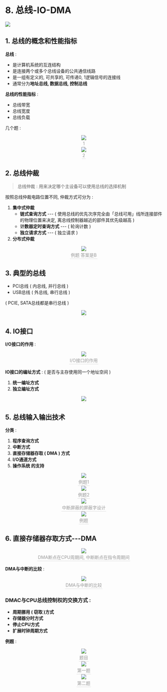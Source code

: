 # 8. 总线-IO-DMA

![](https://youpai.roccoshi.top/img/20200720142021.png)

## 1. 总线的概念和性能指标

**总线** : 

- 是计算机系统的互连结构
- 是连接两个或多个总线设备的公共通信线路
- 是一组有定义的, 可共享的, 可传递0, 1逻辑信号的连接线
- 通常分为**地址总线, 数据总线, 控制总线**

**总线的性能指标** : 

- 总线带宽
- 总线宽度
- 总线负载

几个题 : 

<center><img src="https://youpai.roccoshi.top/img/20200720145407.png"><br><div style="border-bottom: 1px solid #d9d9d9;display: inline-block;color: #999;    padding: 2px;">1</div> </center>

<center><img src="https://youpai.roccoshi.top/img/20200720145419.png"><br><div style="border-bottom: 1px solid #d9d9d9;display: inline-block;color: #999;    padding: 2px;">2</div> </center>

## 2. 总线仲裁

> 总线仲裁 : 用来决定哪个主设备可以使用总线的选择机制

按照总线仲裁电路位置不同, 仲裁方式可分为 : 

1. **集中式仲裁**
   - **链式查询方式** --- ( 使用总线的优先次序完全由「总线可用」线所连接部件的物理位置来决定, 离总线控制器越近的部件其优先级越高 )
   - **计数器定时查询方式** --- ( 轮询计数 )
   - **独立请求方式** --- ( 独立请求 )
2. **分布式仲裁**

<center><img src="https://youpai.roccoshi.top/img/20200720145643.png"><br><div style="border-bottom: 1px solid #d9d9d9;display: inline-block;color: #999;    padding: 2px;">例题 答案是B</div> </center>

## 3. 典型的总线

- PCI总线 ( 内总线, 并行总线 )
- USB总线 ( 外总线, 串行总线 )

( PCIE, SATA总线都是串行总线 )

<center><img src="https://youpai.roccoshi.top/img/20200720150403.png"><br><div style="border-bottom: 1px solid #d9d9d9;display: inline-block;color: #999;    padding: 2px;"></div> </center>

## 4. IO接口

**I/O接口的作用** : 

<center><img src="https://youpai.roccoshi.top/img/20200720143347.png"><br><div style="border-bottom: 1px solid #d9d9d9;display: inline-block;color: #999;    padding: 2px;">I/O接口的作用</div> </center>

**IO接口的编址方式** : ( 是否与主存使用同一个地址空间 )

1. **统一编址方式**
2. **独立编址方式**

<center><img src="https://youpai.roccoshi.top/img/20200720143959.png"><br><div style="border-bottom: 1px solid #d9d9d9;display: inline-block;color: #999;    padding: 2px;"></div> </center>

## 5. 总线输入输出技术

**分类** : 

1. **程序查询方式**
2. **中断方式**
3. **直接存储器存取 ( DMA ) 方式**
4. **I/O通道方式**
5. **操作系统 的支持**

<center><img src="https://youpai.roccoshi.top/img/20200720150713.png"><br><div style="border-bottom: 1px solid #d9d9d9;display: inline-block;color: #999;    padding: 2px;">例题1</div> </center>

<center><img src="https://youpai.roccoshi.top/img/20200720150833.png"><br><div style="border-bottom: 1px solid #d9d9d9;display: inline-block;color: #999;    padding: 2px;">例题2</div> </center>

<center><img src="https://youpai.roccoshi.top/img/20200720144403.png"><br><div style="border-bottom: 1px solid #d9d9d9;display: inline-block;color: #999;    padding: 2px;">中断屏蔽的屏蔽字设计</div> </center>

<center><img src="https://youpai.roccoshi.top/img/20200720154352.png"><br><div style="border-bottom: 1px solid #d9d9d9;display: inline-block;color: #999;    padding: 2px;">例题</div> </center>

## 6. 直接存储器存取方式---DMA

<center><img src="https://youpai.roccoshi.top/img/20200720152110.png"><br><div style="border-bottom: 1px solid #d9d9d9;display: inline-block;color: #999;    padding: 2px;">DMA断点在CPU周期间, 中断断点在指令周期间</div> </center>

**DMA与中断的比较** : 

<center><img src="https://youpai.roccoshi.top/img/20200720152232.png"><br><div style="border-bottom: 1px solid #d9d9d9;display: inline-block;color: #999;    padding: 2px;">DMA与中断的比较</div> </center>

### DMAC与CPU总线控制权的交换方式 : 

- **周期挪用 ( 窃取 )方式**
- **存储器分时方式**
- **停止CPU方式**
- **扩展时钟周期方式**

**例题** : 

<center><img src="https://youpai.roccoshi.top/img/20200720153915.png"><br><div style="border-bottom: 1px solid #d9d9d9;display: inline-block;color: #999;    padding: 2px;">题目</div> </center>

<center><img src="https://youpai.roccoshi.top/img/20200720153929.png"><br><div style="border-bottom: 1px solid #d9d9d9;display: inline-block;color: #999;    padding: 2px;">第一题</div> </center>

<center><img src="https://youpai.roccoshi.top/img/20200720153941.png"><br><div style="border-bottom: 1px solid #d9d9d9;display: inline-block;color: #999;    padding: 2px;">第二题</div> </center>



